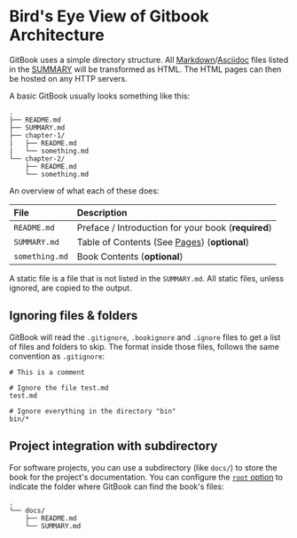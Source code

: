 # Bird's Eye View of Gitbook Architecture

GitBook uses a simple directory structure. All [Markdown](https://en.wikipedia.org/wiki/Markdown)/[Asciidoc](http://asciidoc.org/) files listed in the [SUMMARY](https://github.com/JingyaXun/gitbook/blob/master/SUMMARY.md) will be transformed as HTML. The HTML pages can then be hosted on any HTTP servers.

A basic GitBook usually looks something like this:

```text
.
├── README.md
├── SUMMARY.md
├── chapter-1/
|   ├── README.md
|   └── something.md
└── chapter-2/
    ├── README.md
    └── something.md
```

An overview of what each of these does:

| File | Description |
| :--- | :--- |
| `README.md` | Preface / Introduction for your book \(**required**\) |
| `SUMMARY.md` | Table of Contents \(See [Pages](https://github.com/JingyaXun/gitbook/blob/master/SUMMARY.md)\) \(**optional**\) |
| `something.md` | Book Contents \(**optional**\) |

A static file is a file that is not listed in the `SUMMARY.md`. All static files, unless ignored, are copied to the output.

## Ignoring files & folders <a id="ignore"></a>

GitBook will read the `.gitignore`, `.bookignore` and `.ignore` files to get a list of files and folders to skip. The format inside those files, follows the same convention as `.gitignore`:

```text
# This is a comment

# Ignore the file test.md
test.md

# Ignore everything in the directory "bin"
bin/*
```

## Project integration with subdirectory <a id="subdirectory"></a>

For software projects, you can use a subdirectory \(like `docs/`\) to store the book for the project's documentation. You can configure the [`root` option](https://github.com/JingyaXun/gitbook/blob/master/SUMMARY.md) to indicate the folder where GitBook can find the book's files:

```text
.
└── docs/
    ├── README.md
    └── SUMMARY.md
```

